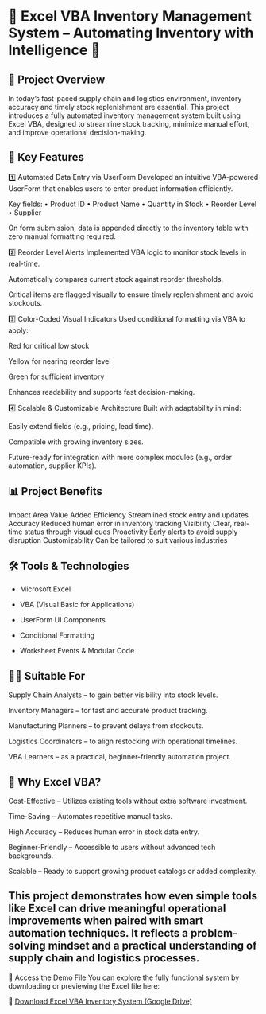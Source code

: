 # 🌟 Excel VBA Inventory Management System – Automating Inventory with Intelligence 🌟

## 🧩 Project Overview
In today’s fast-paced supply chain and logistics environment, inventory accuracy and timely stock replenishment are essential. This project introduces a fully automated inventory management system built using Excel VBA, designed to streamline stock tracking, minimize manual effort, and improve operational decision-making.

## 🔧 Key Features
1️⃣ Automated Data Entry via UserForm
Developed an intuitive VBA-powered UserForm that enables users to enter product information efficiently.

Key fields:
• Product ID
• Product Name
• Quantity in Stock
• Reorder Level
• Supplier

On form submission, data is appended directly to the inventory table with zero manual formatting required.

2️⃣ Reorder Level Alerts
Implemented VBA logic to monitor stock levels in real-time.

Automatically compares current stock against reorder thresholds.

Critical items are flagged visually to ensure timely replenishment and avoid stockouts.

3️⃣ Color-Coded Visual Indicators
Used conditional formatting via VBA to apply:

Red for critical low stock

Yellow for nearing reorder level

Green for sufficient inventory

Enhances readability and supports fast decision-making.

4️⃣ Scalable & Customizable Architecture
Built with adaptability in mind:

Easily extend fields (e.g., pricing, lead time).

Compatible with growing inventory sizes.

Future-ready for integration with more complex modules (e.g., order automation, supplier KPIs).

## 📊 Project Benefits
Impact Area	Value Added
Efficiency	Streamlined stock entry and updates
Accuracy	Reduced human error in inventory tracking
Visibility	Clear, real-time status through visual cues
Proactivity	Early alerts to avoid supply disruption
Customizability	Can be tailored to suit various industries

## 🛠 Tools & Technologies
- Microsoft Excel

- VBA (Visual Basic for Applications)

- UserForm UI Components

- Conditional Formatting

- Worksheet Events & Modular Code

## 🧑‍💼 Suitable For
Supply Chain Analysts – to gain better visibility into stock levels.

Inventory Managers – for fast and accurate product tracking.

Manufacturing Planners – to prevent delays from stockouts.

Logistics Coordinators – to align restocking with operational timelines.

VBA Learners – as a practical, beginner-friendly automation project.

## 🚀 Why Excel VBA?
Cost-Effective – Utilizes existing tools without extra software investment.

Time-Saving – Automates repetitive manual tasks.

High Accuracy – Reduces human error in stock data entry.

Beginner-Friendly – Accessible to users without advanced tech backgrounds.

Scalable – Ready to support growing product catalogs or added complexity.


## This project demonstrates how even simple tools like Excel can drive meaningful operational improvements when paired with smart automation techniques. It reflects a problem-solving mindset and a practical understanding of supply chain and logistics processes.

📎 Access the Demo File
You can explore the fully functional system by downloading or previewing the Excel file here:

🔗 [Download Excel VBA Inventory System (Google Drive)](https://drive.google.com/drive/folders/1fVbx4NCWum4oEzJ1jdK8E-UHyp3N_7X2?usp=sharing)
